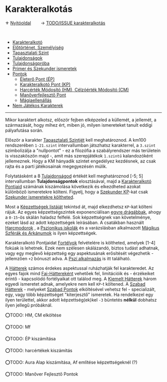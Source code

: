 # Karakteralkotás

⚜️ [Nyitóoldal](start.md) &nbsp;&nbsp;&nbsp;&nbsp;&nbsp;&nbsp;&nbsp;→ [TODO/ISSUE karakteralkotás](https://github.com/kaktusztea/km100/wiki/TODO.ISSUE.karakteralkotas)

<br />

- [Karakteralkotó](011_karakteralkoto.md)
- [Előtörténet, Személyiség](012_elotortenet_szemelyiseg.md)
- [Tapasztalati Szint](013_tsz_szintlepes.md)
- [Tulajdonságok](014_tulajdonsagok.md)
- [Tulajdonságpróba](015_tulajdonsagproba.md)
- [Primer és Szekunder ismeretek](016_primer_szekunder_ismeretek.md)
- [Pontok](017_00_pontok.md)
  - [Életerő Pont (ÉP)](017_01_ep.md)
  - [Karakteralkotó Pont (KP)](017_02_kp.md)
  - [Harcérték Módosító (HM), Célzóérték Módosító (CM)](017_03_hm_cm.md)
  - [Manőverfejlesztő Pont](017_04_mfp.md)
  - [Mágiaellenállás](017_06_magiaellenallas.md)
- [Nem Játékos Karakterek](018_njk.md)


---

Mikor karaktert alkotsz, először fejben elképzeled a küllemét, a jellemét, a származását, hogy mihez ért, miben jó, milyen ismereteket tanult eddigi pályafutása során.

Először a karakter [Tapasztalati Szintjét](https://github.com/kaktusztea/km100/blob/master/md/013_tsz_szintlepes.md) kell meghatároznod. A km100 rendszerében `1-21.szint` intervallumban játszhatsz karakterrel, a `3.szint` szimbolizálja a "nullpontot" - ez a filozófia a szabályrendszer más területein is visszaköszön majd -, amit más szerepjátékok `1.szintű` kalandozóként jellemeznek. Hogy a KM hányadik szintet engedélyez kezdésnek, az csak rajta és a parti játékosainak megegyezésén múlik.

Folytatásként a 8 [Tulajdonságod](014_tulajdonsagok.md) értékét kell meghatároznod [-5; 5] intervallumban **Tulajdonságpontok** elosztásával, majd a [Karakteralkotó Pontjaid](017_02_kp.md) számának kiszámolása következik és elkezdheted azokat különböző ismeretekre költeni. Figyelj, hogy a [Szekunder KP](017_02_kp.md)-kat csak [Szekunder ismeretekre költheted](016_primer_szekunder_ismeretek.md).

Most a [Képzettségek listáját](031_kepzettseglista.md) tekintsd át, majd elkezdhetsz `KP`-kat költeni rájuk. Az egyes képzettségszintek exponenciálisan [egyre drágábbak](035_kepzettsegszintek_kp_igenye.md), ahogy a `0-15`-ös skálán haladsz felfelé. Sok képzettségnek van követelménye, ezeket lásd az adott képzettségek leírásában. A csatákban használt [Harcmodorok](https://github.com/kaktusztea/km100/blob/master/md/031_kepzettseglista.md#harci-k%C3%A9pzetts%C3%A9gek-%F0%9F%85%BF%EF%B8%8F) , a [Pszionikus iskolák](pszi_iskola.md) és a varázslásban alkalmazott [Mágikus Szférák és Arkánumok](096_magikus_szferak_arkanumok.md) is ilyen képzettségek.

Karakteralkotó Pontjaidat [Fortélyok](040_fortelyok.md) felvételére is költheted, amelyek [1-4] fokúak is lehetnek. Ezek nem szélesen skálázandó, biztos tudást adhatnak, vagy egy meglevő képzettség egy aspektusának erősítését végezhetik - jellemzően `+2` bónuszt adva. A [Pszí alkalmazás](fortelyok.misztikus/pszi_alkalmazas.md) is itt található.

A [Hátterek](020_hattererek.md) számos érdekes aspektussal ruházhatják fel karakteredet. Az egyes fajok mind [Faj-Háttereként](21_faj_hatterek.md) vehetőek fel, limitációik és - érzékeiket érintő - kapcsolódó fortélyaikat ott találod meg. A [Kiemelt Hátterek](022_kiemelt_hatterek.md) három egyedi ismeretet adnak, amelyekre nem kell `KP`-t költened. A [Szabad Hátterek](023_szabad_hatterek.md) - melyeket [Szabad Pontok](017_05_szp.md) elköltésével vehetsz fel - specializált, egy, vagy több képzettséget "kiterjesztő" ismeretek. Ha rendelkezel egy ilyen területtel, akkor adott képzettség(ek)kel `-3` büntetés **nélkül** dobhatsz ilyen jellegű próbáknál.


⭕TODO: HM, CM elköltése

⭕TODO: Mf

⭕TODO: ÉP kiszámítása

⭕TODO: harcértékek kiszámítás

⭕TODO: Aura Alap kiszámítása, Af említése képzettségeknél (?)

⭕TODO: Manőver Fejlesztő Pontok

